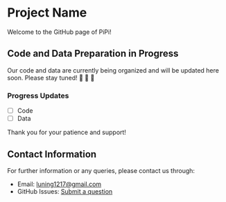 # Project Name

Welcome to the GitHub page of PiPi!

## Code and Data Preparation in Progress

Our code and data are currently being organized and will be updated here soon. Please stay tuned! 🚀 🚀 🚀 

### Progress Updates

- [ ] Code
- [ ] Data

Thank you for your patience and support!

## Contact Information

For further information or any queries, please contact us through:

- Email: luning1217@gmail.com
- GitHub Issues: [Submit a question](https://github.com/luning1217/PiPi/issues)

